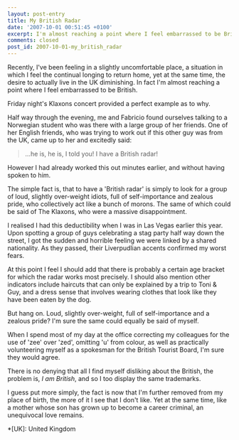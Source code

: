 ```yaml
---
layout: post-entry
title: My British Radar
date: '2007-10-01 00:51:45 +0100'
excerpt: I'm almost reaching a point where I feel embarrassed to be British.
comments: closed
post_id: 2007-10-01-my_british_radar
---
```

Recently, I've been feeling in a slightly uncomfortable place, a situation in which I feel the continual longing to return home, yet at the same time, the desire to actually live in the UK diminishing. In fact I'm almost reaching a point where I feel embarrassed to be British.

Friday night's Klaxons concert provided a perfect example as to why.

Half way through the evening, me and Fabricio found ourselves talking to a Norwegian student who was there with a large group of her friends. One of her English friends, who was trying to work out if this other guy was from the UK, came up to her and excitedly said:

> ...he is, he is, I told you! I have a British radar!

However I had already worked this out minutes earlier, and without having spoken to him.

The simple fact is, that to have a 'British radar' is simply to look for a group of loud, slightly over-weight idiots, full of self-importance and zealous pride, who collectively act like a bunch of morons. The same of which could be said of The Klaxons, who were a massive disappointment.

I realised I had this deductibility when I was in Las Vegas earlier this year. Upon spotting a group of guys celebrating a stag party half way down the street, I got the sudden and horrible feeling we were linked by a shared nationality. As they passed, their Liverpudlian accents confirmed my worst fears.

At this point I feel I should add that there is probably a certain age bracket for which the radar works most precisely. I should also mention other indicators include haircuts that can only be explained by a trip to Toni & Guy, and a dress sense that involves wearing clothes that look like they have been eaten by the dog.

But hang on. Loud, slightly over-weight, full of self-importance and a zealous pride? I'm sure the same could equally be said of myself.

When I spend most of my day at the office correcting my colleagues for the use of 'zee' over 'zed', omitting 'u' from colour, as well as practically volunteering myself as a spokesman for the British Tourist Board, I'm sure they would agree.

There is no denying that all I find myself disliking about the British, the problem is, *I am British*, and so I too display the same trademarks.

I guess put more simply, the fact is now that I'm further removed from my place of birth, the more of it I see that I don't like. Yet at the same time, like a mother whose son has grown up to become a career criminal, an unequivocal love remains.

*[UK]: United Kingdom